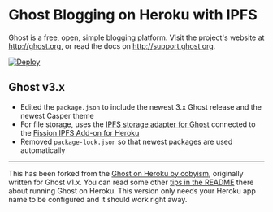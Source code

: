# Ghost Blogging on Heroku with IPFS

Ghost is a free, open, simple blogging platform. Visit the project's website at <http://ghost.org>, or read the docs on <http://support.ghost.org>.

[![Deploy](https://www.herokucdn.com/deploy/button.svg)](https://heroku.com/deploy)

## Ghost v3.x

- Edited the `package.json` to include the newest 3.x Ghost release and the newest Casper theme
- For file storage, uses the [IPFS storage adapter for Ghost](https://github.com/fission-suite/ghost-storage-adapter-ipfs) connected to the [Fission IPFS Add-on for Heroku](https://elements.heroku.com/addons/interplanetary-fission)
- Removed `package-lock.json` so that newest packages are used automatically

---

This has been forked from the [Ghost on Heroku by cobyism](https://github.com/cobyism/ghost-on-heroku), originally written for Ghost v1.x. You can read some other [tips in the README](https://github.com/cobyism/ghost-on-heroku/blob/master/README.md) there about running Ghost on Heroku. This version only needs your Heroku app name to be configured and it should work right away.
